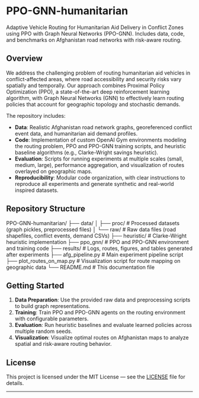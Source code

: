 # PPO-GNN-humanitarian
Adaptive Vehicle Routing for Humanitarian Aid Delivery in Conflict Zones using PPO with Graph Neural Networks (PPO-GNN). Includes data, code, and benchmarks on Afghanistan road networks with risk-aware routing.
## Overview

We address the challenging problem of routing humanitarian aid vehicles in conflict-affected areas, where road accessibility and security risks vary spatially and temporally. Our approach combines Proximal Policy Optimization (PPO), a state-of-the-art deep reinforcement learning algorithm, with Graph Neural Networks (GNN) to effectively learn routing policies that account for geographic topology and stochastic demands.

The repository includes:

- **Data**: Realistic Afghanistan road network graphs, georeferenced conflict event data, and humanitarian aid demand profiles.
- **Code**: Implementation of custom OpenAI Gym environments modeling the routing problem, PPO and PPO-GNN training scripts, and heuristic baseline algorithms (e.g., Clarke-Wright savings heuristic).
- **Evaluation**: Scripts for running experiments at multiple scales (small, medium, large), performance aggregation, and visualization of routes overlayed on geographic maps.
- **Reproducibility**: Modular code organization, with clear instructions to reproduce all experiments and generate synthetic and real-world inspired datasets.

## Repository Structure
PPO-GNN-humanitarian/
├── data/
│ ├── proc/ # Processed datasets (graph pickles, preprocessed files)
│ └── raw/ # Raw data files (road shapefiles, conflict events, demand CSVs)
├── heuristic/ # Clarke-Wright heuristic implementation
├── ppo_gnn/ # PPO and PPO-GNN environment and training code
├── results/ # Logs, routes, figures, and tables generated after experiments
├── afg_pipeline.py # Main experiment pipeline script
├── plot_routes_on_map.py # Visualization script for route mapping on geographic data
└── README.md # This documentation file

## Getting Started

1. **Data Preparation**: Use the provided raw data and preprocessing scripts to build graph representations.
2. **Training**: Train PPO and PPO-GNN agents on the routing environment with configurable parameters.
3. **Evaluation**: Run heuristic baselines and evaluate learned policies across multiple random seeds.
4. **Visualization**: Visualize optimal routes on Afghanistan maps to analyze spatial and risk-aware routing behavior.

## License

This project is licensed under the MIT License — see the [LICENSE](LICENSE) file for details.

---
